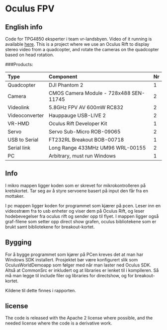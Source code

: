 ﻿Oculus FPV
===========

English info
------------
Code for TPG4850 eksperter i team vr-landsbyen. Video of it running is available [here](https://www.youtube.com/watch?v=33uHzDvxB00).
This is a project where we use an Oculus Rift to display stereo video from a quadcopter, and rotate the cameras on the quadcopter based on head rotation.

###Products:

**Type** | **Component** | **Nr**
:---------|:---------------|:---------
Quadcopter | DJI Phantom 2 | 1
Camera | CMOS Camera Module - 728x488 SEN-11745 | 2
Videolink | 5.8GHz FPV AV 600mW RC832 | 2
Videoconverter | Hauppauge USB-LIVE 2 | 2
VR-HMD | Oculus Rift Developer Kit | 1
Servo | Servo Sub-Micro ROB-09065 | 2
USB to Serial | FT232RL Breakout BOB-00718 | 1
Serial link | Long Range 433MHz UM96 WRL-00155 | 2
PC | Arbitrary, must run Windows | 1


Info
----
I mikro mappen ligger koden som er skrevet for mikrokontrolleren på kretskortet. Tar seg av å styre servoene basert på input den får fra en mottaker.

I pc mappen ligger koden for programmet som kjærer på pcen. Leser inn en videostræm fra to usb enheter og viser dem på Oculus Rift, og leser hodebevegelser fra oculus rift og sender opp til flyet. I mappen ligger også graf-filene som setter opp direct show grafen, oculus bibliotekene som er brukt samt bibliotekene for breakout-kortet.

Bygging
-------
For å bygge programmet som kjører på PCen kreves det at man har Windows SDK installert. Prosjektet bør være konfigurert slik som OculusWorldDemoapp som følger med når man laster ned Oculus SDK. Altså at CommonSrc er inkludert og at libraries er lenket til i kompileren. Så må man legge til include filer og libraries for directshow, og for breakout-kortet.

Kildene til dette finnes i rapporten.


license
-------
The code is released with the Apache 2 license where possible, and the needed license where the code is a derivative work.
